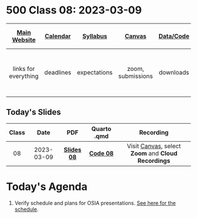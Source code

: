 # 500 Class 08: 2023-03-09

[Main Website](https://thomaselove.github.io/500-2023/) | [Calendar](https://thomaselove.github.io/500-2023/calendar.html) | [Syllabus](https://thomaselove.github.io/500-syllabus-2023) | [Canvas](https://canvas.case.edu) | [Data/Code](https://github.com/THOMASELOVE/500-data) |  [Sources](https://github.com/THOMASELOVE/500-classes-2023/tree/main/sources) | For help, email
:-----------: | :--------------: | :----------: | :---------: | :-------------: | :------: | :-----------: 
links for everything | deadlines | expectations | zoom, submissions | downloads | to read | `Thomas` dot `Love` at `case` dot `edu`

## Today's Slides

Class | Date | PDF | Quarto .qmd | Recording
:---: | :--------: | :------: | :------: | :-------------:
08 | 2023-03-09 | **[Slides 08](https://github.com/THOMASELOVE/500-slides-2023/blob/main/500_slides08.pdf)** | **[Code 08](https://github.com/THOMASELOVE/500-slides-2023/blob/main/500_slides08.qmd)** | Visit [Canvas](https://canvas.case.edu/), select **Zoom** and **Cloud Recordings**

# Today's Agenda

1. Verify schedule and plans for OSIA presentations. [See here for the schedule](https://github.com/THOMASELOVE/500-osia-2023/blob/main/claims.md).

